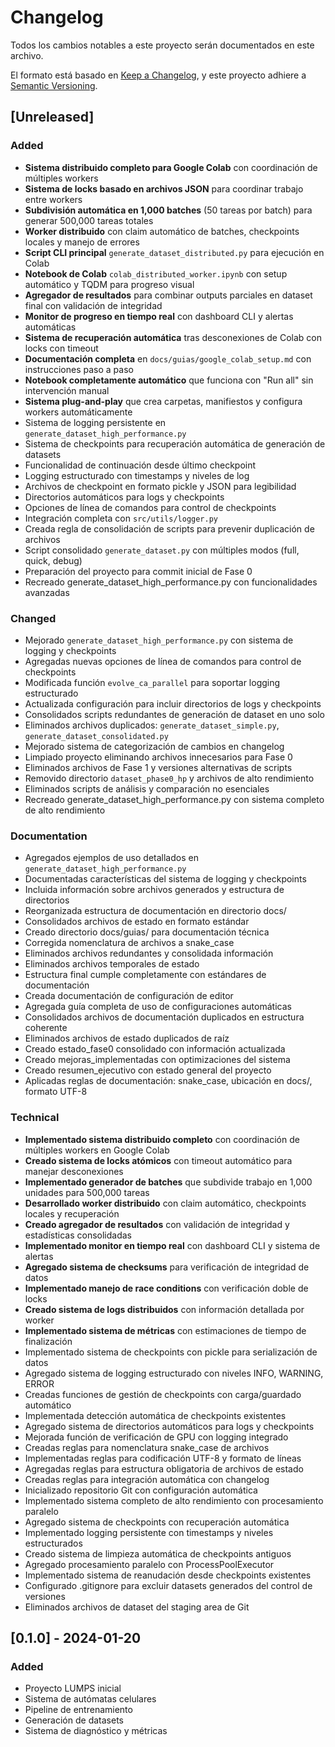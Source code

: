 # Changelog

Todos los cambios notables a este proyecto serán documentados en este archivo.

El formato está basado en [Keep a Changelog](https://keepachangelog.com/es-ES/1.0.0/),
y este proyecto adhiere a [Semantic Versioning](https://semver.org/spec/v2.0.0.html).

## [Unreleased]

### Added
- **Sistema distribuido completo para Google Colab** con coordinación de múltiples workers
- **Sistema de locks basado en archivos JSON** para coordinar trabajo entre workers
- **Subdivisión automática en 1,000 batches** (50 tareas por batch) para generar 500,000 tareas totales
- **Worker distribuido** con claim automático de batches, checkpoints locales y manejo de errores
- **Script CLI principal** `generate_dataset_distributed.py` para ejecución en Colab
- **Notebook de Colab** `colab_distributed_worker.ipynb` con setup automático y TQDM para progreso visual
- **Agregador de resultados** para combinar outputs parciales en dataset final con validación de integridad
- **Monitor de progreso en tiempo real** con dashboard CLI y alertas automáticas
- **Sistema de recuperación automática** tras desconexiones de Colab con locks con timeout
- **Documentación completa** en `docs/guias/google_colab_setup.md` con instrucciones paso a paso
- **Notebook completamente automático** que funciona con "Run all" sin intervención manual
- **Sistema plug-and-play** que crea carpetas, manifiestos y configura workers automáticamente
- Sistema de logging persistente en `generate_dataset_high_performance.py`
- Sistema de checkpoints para recuperación automática de generación de datasets
- Funcionalidad de continuación desde último checkpoint
- Logging estructurado con timestamps y niveles de log
- Archivos de checkpoint en formato pickle y JSON para legibilidad
- Directorios automáticos para logs y checkpoints
- Opciones de línea de comandos para control de checkpoints
- Integración completa con `src/utils/logger.py`
- Creada regla de consolidación de scripts para prevenir duplicación de archivos
- Script consolidado `generate_dataset.py` con múltiples modos (full, quick, debug)
- Preparación del proyecto para commit inicial de Fase 0
- Recreado generate_dataset_high_performance.py con funcionalidades avanzadas

### Changed
- Mejorado `generate_dataset_high_performance.py` con sistema de logging y checkpoints
- Agregadas nuevas opciones de línea de comandos para control de checkpoints
- Modificada función `evolve_ca_parallel` para soportar logging estructurado
- Actualizada configuración para incluir directorios de logs y checkpoints
- Consolidados scripts redundantes de generación de dataset en uno solo
- Eliminados archivos duplicados: `generate_dataset_simple.py`, `generate_dataset_consolidated.py`
- Mejorado sistema de categorización de cambios en changelog
- Limpiado proyecto eliminando archivos innecesarios para Fase 0
- Eliminados archivos de Fase 1 y versiones alternativas de scripts
- Removido directorio `dataset_phase0_hp` y archivos de alto rendimiento
- Eliminados scripts de análisis y comparación no esenciales
- Recreado generate_dataset_high_performance.py con sistema completo de alto rendimiento

### Documentation
- Agregados ejemplos de uso detallados en `generate_dataset_high_performance.py`
- Documentadas características del sistema de logging y checkpoints
- Incluida información sobre archivos generados y estructura de directorios
- Reorganizada estructura de documentación en directorio docs/
- Consolidados archivos de estado en formato estándar
- Creado directorio docs/guias/ para documentación técnica
- Corregida nomenclatura de archivos a snake_case
- Eliminados archivos redundantes y consolidada información
- Eliminados archivos temporales de estado
- Estructura final cumple completamente con estándares de documentación
- Creada documentación de configuración de editor
- Agregada guía completa de uso de configuraciones automáticas
- Consolidados archivos de documentación duplicados en estructura coherente
- Eliminados archivos de estado duplicados de raíz
- Creado estado_fase0 consolidado con información actualizada
- Creado mejoras_implementadas con optimizaciones del sistema
- Creado resumen_ejecutivo con estado general del proyecto
- Aplicadas reglas de documentación: snake_case, ubicación en docs/, formato UTF-8

### Technical
- **Implementado sistema distribuido completo** con coordinación de múltiples workers en Google Colab
- **Creado sistema de locks atómicos** con timeout automático para manejar desconexiones
- **Implementado generador de batches** que subdivide trabajo en 1,000 unidades para 500,000 tareas
- **Desarrollado worker distribuido** con claim automático, checkpoints locales y recuperación
- **Creado agregador de resultados** con validación de integridad y estadísticas consolidadas
- **Implementado monitor en tiempo real** con dashboard CLI y sistema de alertas
- **Agregado sistema de checksums** para verificación de integridad de datos
- **Implementado manejo de race conditions** con verificación doble de locks
- **Creado sistema de logs distribuidos** con información detallada por worker
- **Implementado sistema de métricas** con estimaciones de tiempo de finalización
- Implementado sistema de checkpoints con pickle para serialización de datos
- Agregado sistema de logging estructurado con niveles INFO, WARNING, ERROR
- Creadas funciones de gestión de checkpoints con carga/guardado automático
- Implementada detección automática de checkpoints existentes
- Agregado sistema de directorios automáticos para logs y checkpoints
- Mejorada función de verificación de GPU con logging integrado
- Creadas reglas para nomenclatura snake_case de archivos
- Implementadas reglas para codificación UTF-8 y formato de líneas
- Agregadas reglas para estructura obligatoria de archivos de estado
- Creadas reglas para integración automática con changelog
- Inicializado repositorio Git con configuración automática
- Implementado sistema completo de alto rendimiento con procesamiento paralelo
- Agregado sistema de checkpoints con recuperación automática
- Implementado logging persistente con timestamps y niveles estructurados
- Creado sistema de limpieza automática de checkpoints antiguos
- Agregado procesamiento paralelo con ProcessPoolExecutor
- Implementado sistema de reanudación desde checkpoints existentes
- Configurado .gitignore para excluir datasets generados del control de versiones
- Eliminados archivos de dataset del staging area de Git

## [0.1.0] - 2024-01-20

### Added
- Proyecto LUMPS inicial
- Sistema de autómatas celulares
- Pipeline de entrenamiento
- Generación de datasets
- Sistema de diagnóstico y métricas
